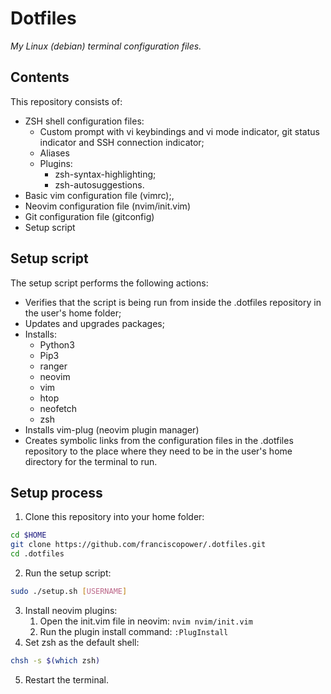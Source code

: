# Dotfiles

*My Linux (debian) terminal configuration files.*


## Contents

This repository consists of:
- ZSH shell configuration files:
  + Custom prompt with vi keybindings and vi mode indicator, git status indicator and SSH connection indicator;
  + Aliases
  + Plugins:
    + zsh-syntax-highlighting;
    + zsh-autosuggestions.
- Basic vim configuration file (vimrc);,
- Neovim configuration file (nvim/init.vim)
- Git configuration file (gitconfig)
- Setup script

## Setup script

The setup script performs the following actions:
- Verifies that the script is being run from inside the .dotfiles repository in the user's home folder;
- Updates and upgrades packages;
- Installs:
  + Python3
  + Pip3
  + ranger
  + neovim
  + vim
  + htop
  + neofetch
  + zsh
- Installs vim-plug (neovim plugin manager)
- Creates symbolic links from the configuration files in the .dotfiles repository to the place where they need to be in the user's home directory for the terminal to run.

## Setup process

1. Clone this repository into your home folder:
  ```bash
  cd $HOME
  git clone https://github.com/franciscopower/.dotfiles.git
  cd .dotfiles
  ```
2. Run the setup script:
  ```bash
  sudo ./setup.sh [USERNAME]
  ```
3. Install neovim plugins:
    1. Open the init.vim file in neovim: `nvim nvim/init.vim`
    2. Run the plugin install command: `:PlugInstall`
4. Set zsh as the default shell:
  ```bash
  chsh -s $(which zsh)
  ```
5. Restart the terminal.
  

